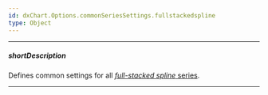 ```yaml
---
id: dxChart.Options.commonSeriesSettings.fullstackedspline
type: Object
---
```

---
##### shortDescription
Defines common settings for all [*full-stacked spline* series](/api-reference/20%20Data%20Visualization%20Widgets/dxChart/5%20Series%20Types/FullStackedSplineSeries '/Documentation/ApiReference/Data_Visualization_Widgets/dxChart/Series_Types/FullStackedSplineSeries/').

---
